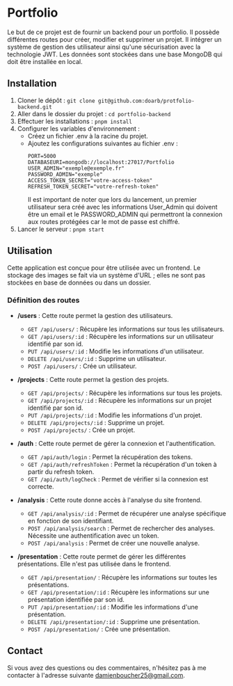 # Portfolio

Le but de ce projet est de fournir un backend pour un portfolio. Il possède différentes routes pour créer, modifier et supprimer un projet. Il intégrer un système de gestion des utilisateur ainsi qu'une sécurisation avec la technologie JWT. Les données sont stockées dans une base MongoDB qui doit être installée en local.

## Installation

1. Cloner le dépôt : `git clone git@github.com:doarb/protfolio-backend.git`
2. Aller dans le dossier du projet : `cd portfolio-backend`
3. Effectuer les installations : `pnpm install`
4. Configurer les variables d'environnement :
   - Créez un fichier .env à la racine du projet.
   - Ajoutez les configurations suivantes au fichier .env :
     ```
     PORT=5000
     DATABASEURI=mongodb://localhost:27017/Portfolio
     USER_ADMIN="exemple@exemple.fr"
     PASSWORD_ADMIN="exemple"
     ACCESS_TOKEN_SECRET="votre-access-token"
     REFRESH_TOKEN_SECRET="votre-refresh-token"
     ```
     Il est important de noter que lors du lancement, un premier utilisateur sera créé avec les informations User_Admin qui doivent être un email et le PASSWORD_ADMIN qui permettront la connexion aux routes protégées car le mot de passe est chiffré.
5. Lancer le serveur : `pnpm start`

## Utilisation

Cette application est conçue pour être utilisée avec un frontend. Le stockage des images se fait via un système d'URL ; elles ne sont pas stockées en base de données ou dans un dossier.

### Définition des routes

- **/users** : Cette route permet la gestion des utilisateurs.
  - `GET /api/users/` : Récupère les informations sur tous les utilisateurs.
  - `GET /api/users/:id` : Récupère les informations sur un utilisateur identifié par son id.
  - `PUT /api/users/:id` : Modifie les informations d'un utilisateur.
  - `DELETE /api/users/:id` : Supprime un utilisateur.
  - `POST /api/users/` : Crée un utilisateur.

- **/projects** : Cette route permet la gestion des projets.
  - `GET /api/projects/` : Récupère les informations sur tous les projets.
  - `GET /api/projects/:id` : Récupère les informations sur un projet identifié par son id.
  - `PUT /api/projects/:id` : Modifie les informations d'un projet.
  - `DELETE /api/projects/:id` : Supprime un projet.
  - `POST /api/projects/` : Crée un projet.

- **/auth** : Cette route permet de gérer la connexion et l'authentification.
  - `GET /api/auth/login` : Permet la récupération des tokens.
  - `GET /api/auth/refreshToken` : Permet la récupération d'un token à partir du refresh token.
  - `GET /api/auth/logCheck` : Permet de vérifier si la connexion est correcte.

- **/analysis** : Cette route donne accès à l'analyse du site frontend.
  - `GET /api/analysis/:id` : Permet de récupérer une analyse spécifique en fonction de son identifiant.
  - `POST /api/analysis/search` : Permet de rechercher des analyses. Nécessite une authentification avec un token.
  - `POST /api/analysis` : Permet de créer une nouvelle analyse.

- **/presentation** : Cette route permet de gérer les différentes présentations. Elle n'est pas utilisée dans le frontend.
  - `GET /api/presentation/` : Récupère les informations sur toutes les présentations.
  - `GET /api/presentation/:id` : Récupère les informations sur une présentation identifiée par son id.
  - `PUT /api/presentation/:id` : Modifie les informations d'une présentation.
  - `DELETE /api/presentation/:id` : Supprime une présentation.
  - `POST /api/presentation/` : Crée une présentation.

## Contact

Si vous avez des questions ou des commentaires, n'hésitez pas à me contacter à l'adresse suivante [damienboucher25@gmail.com](mailto:damienboucher25@gmail.com).
